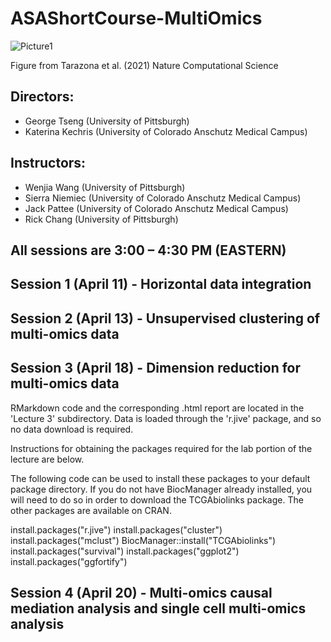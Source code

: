 # ASAShortCourse-MultiOmics



![Picture1](https://user-images.githubusercontent.com/6655031/229678834-9fec0e0b-042d-40bc-85ce-5e42d72ea864.jpg)

Figure from Tarazona et al. (2021) Nature Computational Science

## Directors:
* George Tseng (University of Pittsburgh)
* Katerina Kechris (University of Colorado Anschutz Medical Campus)

## Instructors: 
* Wenjia Wang (University of Pittsburgh)
* Sierra Niemiec (University of Colorado Anschutz Medical Campus)
* Jack Pattee (University of Colorado Anschutz Medical Campus)
* Rick Chang (University of Pittsburgh) 

## All sessions are 3:00 – 4:30 PM (EASTERN)

## Session 1 (April 11) - Horizontal data integration 

## Session 2 (April 13) - Unsupervised clustering of multi-omics data 

## Session 3 (April 18) - Dimension reduction for multi-omics data 

RMarkdown code and the corresponding .html report are located in the 'Lecture 3' subdirectory. Data is loaded through the 'r.jive' package, and so no data download is required.

Instructions for obtaining the packages required for the lab portion of the lecture are below.

The following code can be used to install these packages to your default package directory. If you do not have BiocManager already installed, you will need to do so in order to download the TCGAbiolinks package. The other packages are available on CRAN.

install.packages("r.jive")
install.packages("cluster")
install.packages("mclust")
BiocManager::install("TCGAbiolinks")
install.packages("survival")
install.packages("ggplot2")
install.packages("ggfortify")


## Session 4 (April 20) - Multi-omics causal mediation analysis and single cell multi-omics analysis 
